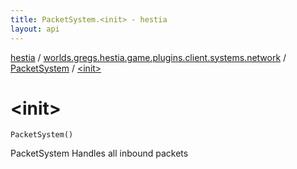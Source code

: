 ```yaml
---
title: PacketSystem.<init> - hestia
layout: api
---
```


<div class='api-docs-breadcrumbs'><a href="../../index.html">hestia</a> / <a href="../index.html">worlds.gregs.hestia.game.plugins.client.systems.network</a> / <a href="index.html">PacketSystem</a> / <a href="./-init-.html">&lt;init&gt;</a></div>

# &lt;init&gt;

<div class="signature"><code><span class="identifier">PacketSystem</span><span class="symbol">(</span><span class="symbol">)</span></code></div>

PacketSystem
Handles all inbound packets

